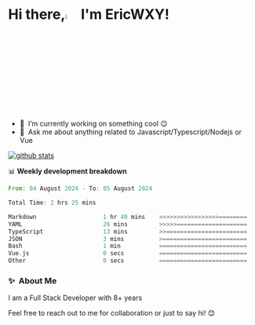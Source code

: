 # Hi there,<a href="https://ericwxy.github.io/"><img src="https://media.giphy.com/media/hvRJCLFzcasrR4ia7z/giphy.gif" width="5%"></a>  I'm EricWXY! 

- 🔭 &nbsp;I’m currently working on something cool :wink:
- 💬 &nbsp;Ask me about anything related to Javascript/Typescript/Nodejs or Vue


<a href="https://github.com/EricWXY"><img src="https://github-readme-stats.vercel.app/api?username=EricWXY" alt="github stats"></a>


📊 **Weekly development breakdown**

<!--START_SECTION:waka-->

```rust
From: 04 August 2024 - To: 05 August 2024

Total Time: 2 hrs 25 mins

Markdown                   1 hr 40 mins    >>>>>>>>>>>>>>>>>========   68.83 %
YAML                       26 mins         >>>>>====================   18.16 %
TypeScript                 13 mins         >>=======================   09.01 %
JSON                       3 mins          >========================   02.15 %
Bash                       1 min           =========================   01.30 %
Vue.js                     0 secs          =========================   00.22 %
Other                      0 secs          =========================   00.11 %
```

<!--END_SECTION:waka-->


### ✨&nbsp; About Me

I am a Full Stack Developer with 8+ years

Feel free to reach out to me for collaboration or just to say hi! 😊

